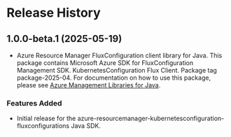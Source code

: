 # Release History

## 1.0.0-beta.1 (2025-05-19)

- Azure Resource Manager FluxConfiguration client library for Java. This package contains Microsoft Azure SDK for FluxConfiguration Management SDK. KubernetesConfiguration Flux Client. Package tag package-2025-04. For documentation on how to use this package, please see [Azure Management Libraries for Java](https://aka.ms/azsdk/java/mgmt).
### Features Added

- Initial release for the azure-resourcemanager-kubernetesconfiguration-fluxconfigurations Java SDK.
